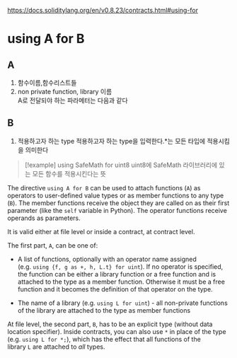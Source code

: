 https://docs.soliditylang.org/en/v0.8.23/contracts.html#using-for

# using A for B 

## A 
1. 함수이름,함수리스트들 
2. non private function, library 이름  
A로 전달되야 하는 파라메터는 다음과 같다 

## B
1. 적용하고자 하는 type 
적용하고자 하는 type을 입력한다.*는 모든 타입에 적용시킴을 의미한다

> [!example]
> using SafeMath for uint8 
> uint8에 SafeMath 라이브러리에 있는 모든 함수를 적용시킨다는 뜻 



The directive `using A for B` can be used to attach functions (`A`) as operators to user-defined value types or as member functions to any type (`B`). The member functions receive the object they are called on as their first parameter (like the `self` variable in Python). The operator functions receive operands as parameters.

It is valid either at file level or inside a contract, at contract level.

The first part, `A`, can be one of:

- A list of functions, optionally with an operator name assigned (e.g. `using {f, g as +, h, L.t} for uint`). If no operator is specified, the function can be either a library function or a free function and is attached to the type as a member function. Otherwise it must be a free function and it becomes the definition of that operator on the type.
    
- The name of a library (e.g. `using L for uint`) - all non-private functions of the library are attached to the type as member functions
    

At file level, the second part, `B`, has to be an explicit type (without data location specifier). Inside contracts, you can also use `*` in place of the type (e.g. `using L for *;`), which has the effect that all functions of the library `L` are attached to _all_ types.


